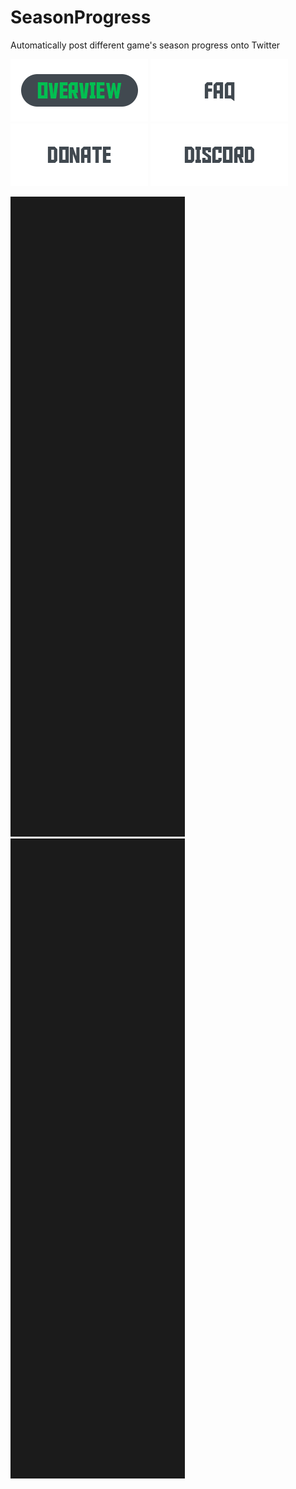 # SeasonProgress
Automatically post different game's season progress onto Twitter

[![Overview-Button](/Assets/buttons/overview-clicked.png)](https://github.com/thomaskeig/SeasonProgress/blob/main/README.md) [![FAQ-Button](/Assets/buttons/faq-unclicked.png)](https://github.com/thomaskeig/SeasonProgress/blob/main/FAQ.md) [![Donate-Button](/Assets/buttons/donate-unclicked.png)](https://github.com/thomaskeig/SeasonProgress/blob/main/DONATE.md) [![Discord-Button](/Assets/buttons/discord-unclicked.png)](https://github.com/thomaskeig/SeasonProgress/blob/main/DISCORD.md)

![Banner](/.github/banner.png) ![Banner](/.github/banner.png)
